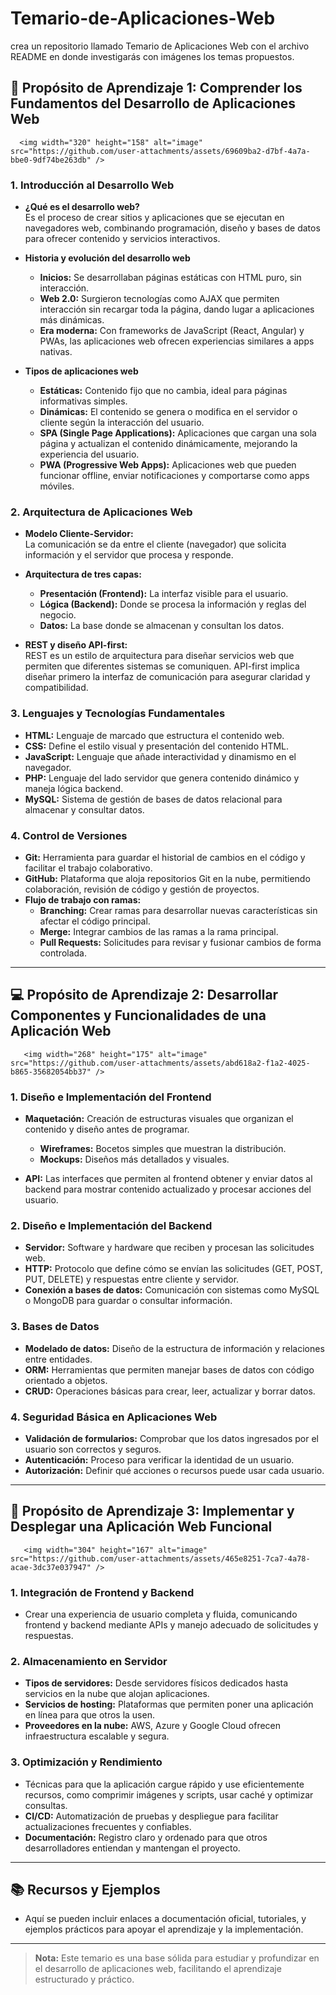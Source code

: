 # Temario-de-Aplicaciones-Web
crea un repositorio llamado Temario de Aplicaciones Web con el archivo README en donde investigarás con imágenes los temas propuestos.

## 🧠 Propósito de Aprendizaje 1: Comprender los Fundamentos del Desarrollo de Aplicaciones Web
      <img width="320" height="158" alt="image" src="https://github.com/user-attachments/assets/69609ba2-d7bf-4a7a-bbe0-9df74be263db" />


### 1. Introducción al Desarrollo Web
- **¿Qué es el desarrollo web?**  
  Es el proceso de crear sitios y aplicaciones que se ejecutan en navegadores web, combinando programación, diseño y bases de datos para ofrecer contenido y servicios interactivos.
  
- **Historia y evolución del desarrollo web**  
  - **Inicios:** Se desarrollaban páginas estáticas con HTML puro, sin interacción.  
  - **Web 2.0:** Surgieron tecnologías como AJAX que permiten interacción sin recargar toda la página, dando lugar a aplicaciones más dinámicas.  
  - **Era moderna:** Con frameworks de JavaScript (React, Angular) y PWAs, las aplicaciones web ofrecen experiencias similares a apps nativas.

- **Tipos de aplicaciones web**  
  - **Estáticas:** Contenido fijo que no cambia, ideal para páginas informativas simples.  
  - **Dinámicas:** El contenido se genera o modifica en el servidor o cliente según la interacción del usuario.  
  - **SPA (Single Page Applications):** Aplicaciones que cargan una sola página y actualizan el contenido dinámicamente, mejorando la experiencia del usuario.  
  - **PWA (Progressive Web Apps):** Aplicaciones web que pueden funcionar offline, enviar notificaciones y comportarse como apps móviles.

### 2. Arquitectura de Aplicaciones Web
- **Modelo Cliente-Servidor:**  
  La comunicación se da entre el cliente (navegador) que solicita información y el servidor que procesa y responde.

- **Arquitectura de tres capas:**  
  - **Presentación (Frontend):** La interfaz visible para el usuario.  
  - **Lógica (Backend):** Donde se procesa la información y reglas del negocio.  
  - **Datos:** La base donde se almacenan y consultan los datos.

- **REST y diseño API-first:**  
  REST es un estilo de arquitectura para diseñar servicios web que permiten que diferentes sistemas se comuniquen. API-first implica diseñar primero la interfaz de comunicación para asegurar claridad y compatibilidad.

### 3. Lenguajes y Tecnologías Fundamentales
- **HTML:** Lenguaje de marcado que estructura el contenido web.  
- **CSS:** Define el estilo visual y presentación del contenido HTML.  
- **JavaScript:** Lenguaje que añade interactividad y dinamismo en el navegador.  
- **PHP:** Lenguaje del lado servidor que genera contenido dinámico y maneja lógica backend.  
- **MySQL:** Sistema de gestión de bases de datos relacional para almacenar y consultar datos.

### 4. Control de Versiones
- **Git:** Herramienta para guardar el historial de cambios en el código y facilitar el trabajo colaborativo.  
- **GitHub:** Plataforma que aloja repositorios Git en la nube, permitiendo colaboración, revisión de código y gestión de proyectos.  
- **Flujo de trabajo con ramas:**  
  - **Branching:** Crear ramas para desarrollar nuevas características sin afectar el código principal.  
  - **Merge:** Integrar cambios de las ramas a la rama principal.  
  - **Pull Requests:** Solicitudes para revisar y fusionar cambios de forma controlada.

---

## 💻 Propósito de Aprendizaje 2: Desarrollar Componentes y Funcionalidades de una Aplicación Web
       <img width="268" height="175" alt="image" src="https://github.com/user-attachments/assets/abd618a2-f1a2-4025-b865-35682054bb37" />


### 1. Diseño e Implementación del Frontend
- **Maquetación:** Creación de estructuras visuales que organizan el contenido y diseño antes de programar.  
  - **Wireframes:** Bocetos simples que muestran la distribución.  
  - **Mockups:** Diseños más detallados y visuales.

- **API:** Las interfaces que permiten al frontend obtener y enviar datos al backend para mostrar contenido actualizado y procesar acciones del usuario.

### 2. Diseño e Implementación del Backend
- **Servidor:** Software y hardware que reciben y procesan las solicitudes web.  
- **HTTP:** Protocolo que define cómo se envían las solicitudes (GET, POST, PUT, DELETE) y respuestas entre cliente y servidor.  
- **Conexión a bases de datos:** Comunicación con sistemas como MySQL o MongoDB para guardar o consultar información.

### 3. Bases de Datos
- **Modelado de datos:** Diseño de la estructura de información y relaciones entre entidades.  
- **ORM:** Herramientas que permiten manejar bases de datos con código orientado a objetos.  
- **CRUD:** Operaciones básicas para crear, leer, actualizar y borrar datos.

### 4. Seguridad Básica en Aplicaciones Web
- **Validación de formularios:** Comprobar que los datos ingresados por el usuario son correctos y seguros.  
- **Autenticación:** Proceso para verificar la identidad de un usuario.  
- **Autorización:** Definir qué acciones o recursos puede usar cada usuario.

---

## 🚀 Propósito de Aprendizaje 3: Implementar y Desplegar una Aplicación Web Funcional
       <img width="304" height="167" alt="image" src="https://github.com/user-attachments/assets/465e8251-7ca7-4a78-acae-3dc37e037947" />


### 1. Integración de Frontend y Backend
- Crear una experiencia de usuario completa y fluida, comunicando frontend y backend mediante APIs y manejo adecuado de solicitudes y respuestas.

### 2. Almacenamiento en Servidor
- **Tipos de servidores:** Desde servidores físicos dedicados hasta servicios en la nube que alojan aplicaciones.  
- **Servicios de hosting:** Plataformas que permiten poner una aplicación en línea para que otros la usen.  
- **Proveedores en la nube:** AWS, Azure y Google Cloud ofrecen infraestructura escalable y segura.

### 3. Optimización y Rendimiento
- Técnicas para que la aplicación cargue rápido y use eficientemente recursos, como comprimir imágenes y scripts, usar caché y optimizar consultas.  
- **CI/CD:** Automatización de pruebas y despliegue para facilitar actualizaciones frecuentes y confiables.  
- **Documentación:** Registro claro y ordenado para que otros desarrolladores entiendan y mantengan el proyecto.

---

## 📚 Recursos y Ejemplos

- Aquí se pueden incluir enlaces a documentación oficial, tutoriales, y ejemplos prácticos para apoyar el aprendizaje y la implementación.

---

> **Nota:** Este temario es una base sólida para estudiar y profundizar en el desarrollo de aplicaciones web, facilitando el aprendizaje estructurado y práctico.
